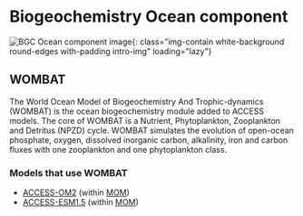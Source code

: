 #  Biogeochemistry Ocean component

![BGC Ocean component image](/assets/component-logos/component-maps/bgc-ocean-component-map.png){: class="img-contain white-background round-edges with-padding intro-img" loading="lazy"}

## WOMBAT

The World Ocean Model of Biogeochemistry And Trophic-dynamics (WOMBAT) is the ocean biogeochemistry module added to ACCESS models. The core of WOMBAT is a Nutrient, Phytoplankton, Zooplankton and Detritus (NPZD) cycle. WOMBAT simulates the evolution of open-ocean phosphate, oxygen, dissolved inorganic carbon, alkalinity, iron and carbon fluxes with one zooplankton and one phytoplankton class.

### Models that use WOMBAT
- [ACCESS-OM2](/models/access_models/access-om#access-om2) (within [MOM](/models/model_components/ocean#modular-ocean-model-mom))
- [ACCESS-ESM1.5](/models/access_models/access-esm#access-esm15) (within [MOM](/models/model_components/ocean#modular-ocean-model-mom))